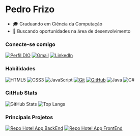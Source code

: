 # Pedro Frizo

- 🎓 Graduando em Ciência da Computação
- 🚀 Buscando oportunidades na área de desenvolvimento

### Conecte-se comigo

[![Perfil DIO](https://img.shields.io/badge/-Meu%20Perfil%20na%20DIO-30A3DC?style=for-the-badge)](https://www.dio.me/users/phfrizo)
[![Gmail](https://img.shields.io/badge/Gmail-000?style=for-the-badge&logo=gmail&logoColor=red)](mailto:phfrizo@gmail.com)
[![LinkedIn](https://img.shields.io/badge/-LinkedIn-000?style=for-the-badge&logo=linkedin&logoColor=30A3DC)](https://www.linkedin.com/in/pfrizo/)

### Habilidades

![HTML5](https://img.shields.io/badge/HTML-000?style=for-the-badge&logo=html5&logoColor=30A3DC)
![CSS3](https://img.shields.io/badge/CSS3-000?style=for-the-badge&logo=css3&logoColor=E94D5F)
![JavaScript](https://img.shields.io/badge/JavaScript-000?style=for-the-badge&logo=javascript&logoColor=30A3DC)
[![Git](https://img.shields.io/badge/Git-000?style=for-the-badge&logo=git&logoColor=E94D5F)](https://git-scm.com/doc)
[![GitHub](https://img.shields.io/badge/GitHub-000?style=for-the-badge&logo=github&logoColor=30A3DC)](https://docs.github.com/)
![Java](https://img.shields.io/badge/java-000?style=for-the-badge&logo=openjdk&logoColor=E94D5F)
![C#](https://img.shields.io/badge/C%23-000?style=for-the-badge&logo=c-sharp)

### GitHub Stats

![GitHub Stats](https://github-readme-stats.vercel.app/api?username=pfrizo&theme=transparent&bg_color=000&border_color=30A3DC&show_icons=true&icon_color=30A3DC&title_color=E94D5F&text_color=FFF)
![Top Langs](https://github-readme-stats-git-masterrstaa-rickstaa.vercel.app/api/top-langs/?username=pfrizo&layout=compact&bg_color=000&border_color=30A3DC&title_color=E94D5F&text_color=FFF)

### Principais Projetos

[![Repo Hotel App BackEnd](https://github-readme-stats.vercel.app/api/pin/?username=pfrizo&repo=hotelApp-BackEnd&bg_color=000&border_color=30A3DC&show_icons=true&icon_color=30A3DC&title_color=E94D5F&text_color=FFF)](https://github.com/pfrizo/hotelApp-BackEnd)
[![Repo Hotel App FrontEnd](https://github-readme-stats.vercel.app/api/pin/?username=pfrizo&repo=hotelApp-FrontEnd&bg_color=000&border_color=30A3DC&show_icons=true&icon_color=30A3DC&title_color=E94D5F&text_color=FFF)](https://github.com/pfrizo/hotelApp-FrontEnd)
